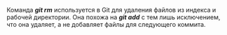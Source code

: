 Команда ***git rm*** используется в Git для удаления файлов из индекса и рабочей директории. Она похожа на ***git add*** с тем лишь исключением, что она удаляет, а не добавляет файлы для следующего коммита.